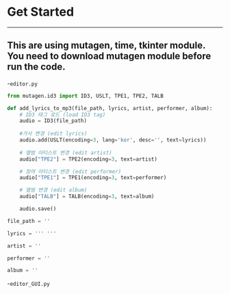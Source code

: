 # Get Started  
---
This are using mutagen, time, tkinter module.  
You need to download mutagen module before run the code.
---
-`editor.py`
```python
from mutagen.id3 import ID3, USLT, TPE1, TPE2, TALB

def add_lyrics_to_mp3(file_path, lyrics, artist, performer, album):
    # ID3 태그 로드 (load ID3 tag)
    audio = ID3(file_path)
    
    #가사 변경 (edit lyrics)
    audio.add(USLT(encoding=3, lang='kor', desc='', text=lyrics))
    
    # 앨범 아티스트 변경 (edit artist)
    audio["TPE2"] = TPE2(encoding=3, text=artist)

    # 참여 아티스트 변경 (edit performer)
    audio["TPE1"] = TPE1(encoding=3, text=performer)

    # 앨범 변경 (edit album)
    audio["TALB"] = TALB(encoding=3, text=album)  

    audio.save()

file_path = ''

lyrics = ''' '''

artist = ''

performer = ''

album = ''
```

-`editor_GUI.py`
```python

```

